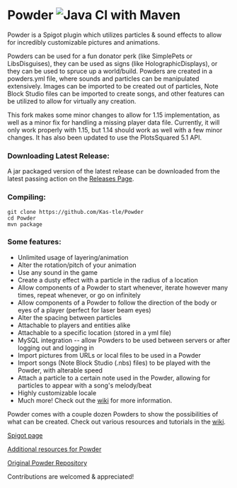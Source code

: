# Powder ![Java CI with Maven](https://github.com/Kas-tle/Powder/workflows/Java%20CI%20with%20Maven/badge.svg)

Powder is a Spigot plugin which utilizes particles & sound effects to allow for incredibly customizable pictures and animations.

Powders can be used for a fun donator perk (like SimplePets or LibsDisguises), they can be used as signs (like HolographicDisplays), or they can be used to spruce up a world/build. Powders are created in a powders.yml file, where sounds and particles can be manipulated extensively. Images can be imported to be created out of particles, Note Block Studio files can be imported to create songs, and other features can be utilized to allow for virtually any creation.

This fork makes some minor changes to allow for 1.15 implementation, as well as a minor fix for handling a missing player data file. Currently, it will only work properly with 1.15, but 1.14 should work as well with a few minor changes. It has also been updated to use the PlotsSquared 5.1 API.

### Downloading Latest Release:
A jar packaged version of the latest release can be downloaded from the latest passing action on the [Releases Page](https://github.com/Kas-tle/Powder/releases/latest).

### Compiling:
```
git clone https://github.com/Kas-tle/Powder
cd Powder
mvn package
```
### Some features:
* Unlimited usage of layering/animation
* Alter the rotation/pitch of your animation
* Use any sound in the game
* Create a dusty effect with a particle in the radius of a location
* Allow components of a Powder to start whenever, iterate however many times, repeat whenever, or go on infinitely
* Allow components of a Powder to follow the direction of the body or eyes of a player (perfect for laser beam eyes)
* Alter the spacing between particles
* Attachable to players and entities alike
* Attachable to a specific location (stored in a yml file)
* MySQL integration -- allow Powders to be used between servers or after logging out and logging in
* Import pictures from URLs or local files to be used in a Powder
* Import songs (Note Block Studio (.nbs) files) to be played with the Powder, with alterable speed
* Attach a particle to a certain note used in the Powder, allowing for particles to appear with a song's melody/beat
* Highly customizable locale
* Much more! Check out the [wiki](https://github.com/Ruinscraft/Powder/wiki) for more information.

Powder comes with a couple dozen Powders to show the possibilities of what can be created. Check out various resources and tutorials in the [wiki](https://github.com/Ruinscraft/Powder/wiki).

[Spigot page](https://www.spigotmc.org/resources/powder.57227/)

[Additional resources for Powder](https://github.com/Ruinscraft/powder-resources)

[Original Powder Repository](https://github.com/Ruinscraft/Powder)

Contributions are welcomed & appreciated!
